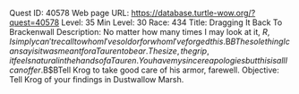 Quest ID: 40578
Web page URL: https://database.turtle-wow.org/?quest=40578
Level: 35
Min Level: 30
Race: 434
Title: Dragging It Back To Brackenwall
Description: No matter how many times I may look at it, $R, I simply can't recall to whom I've sold or for whom I've forged this.$B$BThe sole thing I can say is it was meant for a Tauren to bear. The size, the grip, it feels natural in the hands of a Tauren. You have my sincere apologies but this is all I can offer.$B$BTell Krog to take good care of his armor, farewell.
Objective: Tell Krog of your findings in Dustwallow Marsh.
